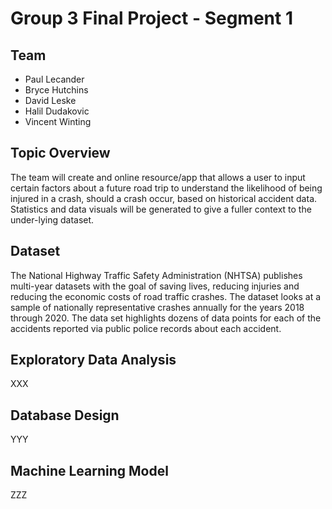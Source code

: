 # **Group 3 Final Project - Segment 1**
## **Team**
 - Paul Lecander
 - Bryce Hutchins
 - David Leske
 - Halil Dudakovic
 - Vincent Winting

## **Topic Overview**
The team will create and online resource/app that allows a user to input certain factors about a future road trip to understand the likelihood of being injured in a crash, should a crash occur, based on historical accident data. Statistics and data visuals will be generated to give a fuller context to the under-lying dataset.

## **Dataset**
The National Highway Traffic Safety Administration (NHTSA) publishes multi-year datasets with the goal of saving lives, reducing injuries and reducing the economic costs of road traffic crashes. The dataset looks at a sample of nationally representative crashes annually for the years 2018 through 2020. The data set highlights dozens of data points for each of the accidents reported via public police records about each accident.

## **Exploratory Data Analysis**
XXX

## **Database Design**
YYY

## **Machine Learning Model**
ZZZ
